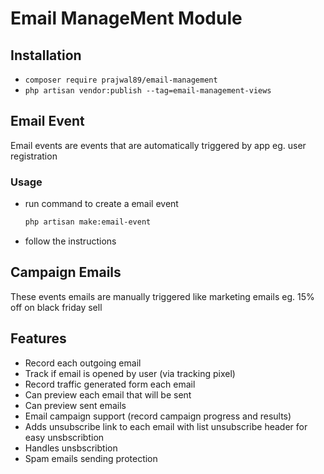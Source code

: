 # Email ManageMent Module

## Installation

- `composer require prajwal89/email-management`
- `php artisan vendor:publish --tag=email-management-views`


## Email Event

Email events are events that are automatically triggered by app eg. user registration

### Usage

- run command to create a email event
  ```bash
  php artisan make:email-event
  ```
  
- follow the instructions

## Campaign Emails

These events emails are manually triggered like marketing emails eg. 15% off on black friday sell


## Features

- Record each outgoing email
- Track if email is opened by user (via tracking pixel)
- Record traffic generated form each email
- Can preview each email that will be sent
- Can preview sent emails
- Email campaign support (record campaign progress and results)
- Adds unsubscribe link to each email with list unsubscribe header for easy unsbscribtion
- Handles unsbscribtion
- Spam emails sending protection